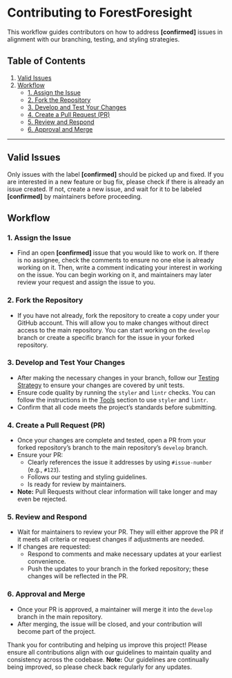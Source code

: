 # Contributing to ForestForesight

This workflow guides contributors on how to address **[confirmed]** issues in alignment with our branching, testing, and styling strategies.

## Table of Contents
1. [Valid Issues](#valid-issues)
2. [Workflow](#workflow)
   - [1. Assign the Issue](#1-assign-the-issue)
   - [2. Fork the Repository](#2-fork-the-repository)
   - [3. Develop and Test Your Changes](#3-develop-and-test-your-changes)
   - [4. Create a Pull Request (PR)](#4-create-a-pull-request-pr)
   - [5. Review and Respond](#5-review-and-respond)
   - [6. Approval and Merge](#6-approval-and-merge)

---

## Valid Issues
Only issues with the label **[confirmed]** should be picked up and fixed. If you are interested in a new feature or bug fix, please check if there is already an issue created. If not, create a new issue, and wait for it to be labeled **[confirmed]** by maintainers before proceeding.

## Workflow

### 1. Assign the Issue
   - Find an open **[confirmed]** issue that you would like to work on. If there is no assignee, check the comments to ensure no one else is already working on it. Then, write a comment indicating your interest in working on the issue. You can begin working on it, and maintainers may later review your request and assign the issue to you.

### 2. Fork the Repository
   - If you have not already, fork the repository to create a copy under your GitHub account. This will allow you to make changes without direct access to the main repository. You can start working on the `develop` branch or create a specific branch for the issue in your forked repository.

### 3. Develop and Test Your Changes
   - After making the necessary changes in your branch, follow our [Testing Strategy](https://forestforesight.atlassian.net/wiki/spaces/EWS/overview?homepageId=32961) to ensure your changes are covered by unit tests.
   - Ensure code quality by running the `styler` and `lintr` checks. You can follow the instructions in the [Tools](https://forestforesight.atlassian.net/wiki/spaces/EWS/overview?homepageId=32961) section to use `styler` and `lintr`.
   - Confirm that all code meets the project’s standards before submitting.

### 4. Create a Pull Request (PR)
   - Once your changes are complete and tested, open a PR from your forked repository’s branch to the main repository’s `develop` branch.
   - Ensure your PR:
     - Clearly references the issue it addresses by using `#issue-number` (e.g., `#123`).
     - Follows our testing and styling guidelines.
     - Is ready for review by maintainers.
  - **Note:** Pull Requests without clear information will take longer and may even be rejected.

### 5. Review and Respond
   - Wait for maintainers to review your PR. They will either approve the PR if it meets all criteria or request changes if adjustments are needed.
   - If changes are requested:
     - Respond to comments and make necessary updates at your earliest convenience.
     - Push the updates to your branch in the forked repository; these changes will be reflected in the PR.

### 6. Approval and Merge
   - Once your PR is approved, a maintainer will merge it into the `develop` branch in the main repository.
   - After merging, the issue will be closed, and your contribution will become part of the project.

Thank you for contributing and helping us improve this project! Please ensure all contributions align with our guidelines to maintain quality and consistency across the codebase. 
**Note:** Our guidelines are continually being improved, so please check back regularly for any updates.
